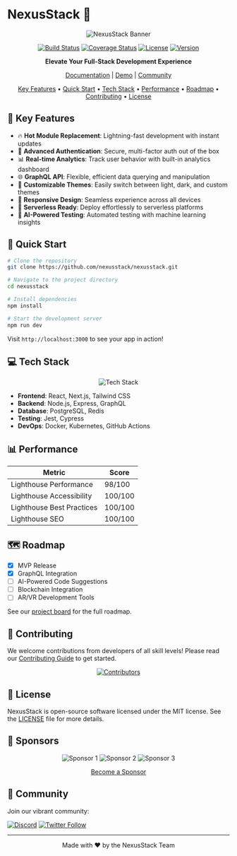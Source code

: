 # NexusStack 🚀

<div align="center">

![NexusStack Banner](/api/placeholder/800/200)

[![Build Status](https://img.shields.io/travis/nexusstack/nexusstack/master.svg?style=for-the-badge)](https://travis-ci.org/nexusstack/nexusstack)
[![Coverage Status](https://img.shields.io/coveralls/github/nexusstack/nexusstack/master.svg?style=for-the-badge)](https://coveralls.io/github/nexusstack/nexusstack?branch=master)
[![License](https://img.shields.io/github/license/nexusstack/nexusstack.svg?style=for-the-badge)](https://github.com/nexusstack/nexusstack/blob/main/LICENSE)
[![Version](https://img.shields.io/github/v/release/nexusstack/nexusstack.svg?style=for-the-badge)](https://github.com/nexusstack/nexusstack/releases)

**Elevate Your Full-Stack Development Experience**

[Documentation](https://docs.nexusstack.dev) | [Demo](https://demo.nexusstack.dev) | [Community](https://community.nexusstack.dev)

</div>

<p align="center">
  <a href="#key-features">Key Features</a> •
  <a href="#quick-start">Quick Start</a> •
  <a href="#tech-stack">Tech Stack</a> •
  <a href="#performance">Performance</a> •
  <a href="#roadmap">Roadmap</a> •
  <a href="#contributing">Contributing</a> •
  <a href="#license">License</a>
</p>

## 🌟 Key Features

- 🔥 **Hot Module Replacement**: Lightning-fast development with instant updates
- 🔐 **Advanced Authentication**: Secure, multi-factor auth out of the box
- 📊 **Real-time Analytics**: Track user behavior with built-in analytics dashboard
- 🌐 **GraphQL API**: Flexible, efficient data querying and manipulation
- 🎨 **Customizable Themes**: Easily switch between light, dark, and custom themes
- 📱 **Responsive Design**: Seamless experience across all devices
- 🚀 **Serverless Ready**: Deploy effortlessly to serverless platforms
- 🧪 **AI-Powered Testing**: Automated testing with machine learning insights

## 🚀 Quick Start

```bash
# Clone the repository
git clone https://github.com/nexusstack/nexusstack.git

# Navigate to the project directory
cd nexusstack

# Install dependencies
npm install

# Start the development server
npm run dev
```

Visit `http://localhost:3000` to see your app in action!

## 💻 Tech Stack

<div align="center">

![Tech Stack](/api/placeholder/600/300)

</div>

- **Frontend**: React, Next.js, Tailwind CSS
- **Backend**: Node.js, Express, GraphQL
- **Database**: PostgreSQL, Redis
- **Testing**: Jest, Cypress
- **DevOps**: Docker, Kubernetes, GitHub Actions

## 📊 Performance

<div align="center">

| Metric | Score |
|--------|-------|
| Lighthouse Performance | 98/100 |
| Lighthouse Accessibility | 100/100 |
| Lighthouse Best Practices | 100/100 |
| Lighthouse SEO | 100/100 |

</div>

## 🗺️ Roadmap

- [x] MVP Release
- [x] GraphQL Integration
- [ ] AI-Powered Code Suggestions
- [ ] Blockchain Integration
- [ ] AR/VR Development Tools

See our [project board](https://github.com/nexusstack/nexusstack/projects) for the full roadmap.

## 🤝 Contributing

We welcome contributions from developers of all skill levels! Please read our [Contributing Guide](CONTRIBUTING.md) to get started.

<div align="center">

[![Contributors](https://contrib.rocks/image?repo=nexusstack/nexusstack)](https://github.com/nexusstack/nexusstack/graphs/contributors)

</div>

## 📜 License

NexusStack is open-source software licensed under the MIT license. See the [LICENSE](LICENSE) file for more details.

## 💖 Sponsors

<div align="center">

![Sponsor 1](/api/placeholder/100/50)
![Sponsor 2](/api/placeholder/100/50)
![Sponsor 3](/api/placeholder/100/50)

[Become a Sponsor](https://opencollective.com/nexusstack)

</div>

## 🌈 Community

Join our vibrant community:

[![Discord](https://img.shields.io/discord/123456789?style=for-the-badge&logo=discord&logoColor=white)](https://discord.gg/nexusstack)
[![Twitter Follow](https://img.shields.io/twitter/follow/nexusstack?style=for-the-badge&logo=twitter&logoColor=white)](https://twitter.com/nexusstack)

---

<div align="center">

Made with ❤️ by the NexusStack Team

</div>
